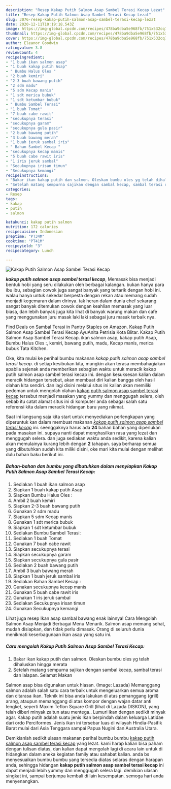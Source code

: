 ```yaml
---
description: "Resep Kakap Putih Salmon Asap Sambel Terasi Kecap Lezat"
title: "Resep Kakap Putih Salmon Asap Sambel Terasi Kecap Lezat"
slug: 3076-resep-kakap-putih-salmon-asap-sambel-terasi-kecap-lezat
date: 2020-12-11T10:19:18.543Z
image: https://img-global.cpcdn.com/recipes/478ba9dba5e968fb/751x532cq70/kakap-putih-salmon-asap-sambel-terasi-kecap-foto-resep-utama.jpg
thumbnail: https://img-global.cpcdn.com/recipes/478ba9dba5e968fb/751x532cq70/kakap-putih-salmon-asap-sambel-terasi-kecap-foto-resep-utama.jpg
cover: https://img-global.cpcdn.com/recipes/478ba9dba5e968fb/751x532cq70/kakap-putih-salmon-asap-sambel-terasi-kecap-foto-resep-utama.jpg
author: Eleanor Goodwin
ratingvalue: 3.8
reviewcount: 4
recipeingredient:
- "1 buah ikan salmon asap"
- "1 buah kakap putih Asap"
- " Bumbu Halus Oles "
- "2 buah kemiri"
- "2-3 buah bawang putih"
- "2 sdm madu"
- "5 sdm Kecap manis"
- "1 sdt merica bubuk"
- "1 sdt ketumbar bubuk"
- " Bumbu Sambel Terasi"
- "1 buah Tomat"
- "7 buah cabe rawit"
- "secukupnya terasi"
- "secukupnya garam"
- "secukupnya gula pasir"
- "2 buah bawang putih"
- "3 buah bawang merah"
- "1 buah jeruk sambal iris"
- " Bahan Sambel Kecap "
- "secukupnya kecap manis"
- "5 buah cabe rawit iris"
- "1 iris jeruk sambal"
- "Secukupnya irisan timun"
- "Secukupnya kemangi"
recipeinstructions:
- "Bakar ikan kakap putih dan salmon. Oleskan bumbu oles yg telah dihaluskan hingga merata"
- "Setelah matang sempurna sajikan dengan sambal kecap, sambal terasi dan lalapan. Selamat Makan"
categories:
- Resep
tags:
- kakap
- putih
- salmon

katakunci: kakap putih salmon 
nutrition: 172 calories
recipecuisine: Indonesian
preptime: "PT34M"
cooktime: "PT41M"
recipeyield: "3"
recipecategory: Lunch

---
```



![Kakap Putih Salmon Asap Sambel Terasi Kecap](https://img-global.cpcdn.com/recipes/478ba9dba5e968fb/751x532cq70/kakap-putih-salmon-asap-sambel-terasi-kecap-foto-resep-utama.jpg)

<b><i>kakap putih salmon asap sambel terasi kecap</i></b>, Memasak bisa menjadi bentuk hobi yang seru dilakukan oleh berbagai kalangan. bukan hanya para ibu ibu, sebagian cowok juga sangat banyak yang tertarik dengan hobi ini. walau hanya untuk sekedar berpesta dengan rekan atau memang sudah menjadi kegemaran dalam dirinya. tak heran dalam dunia chef sekarang sangat banyak ditemukan cowok dengan keahlian memasak yang luar biasa, dan lebih banyak juga kita lihat di banyak warung makan dan cafe yang menggunakan juru masak laki laki sebagai juru masak terbaik nya.

Find Deals on Sambal Terasi in Pantry Staples on Amazon. Kakap Putih Salmon Asap Sambel Terasi Kecap AyuAnita Petrisia Kota Blitar. Kakap Putih Salmon Asap Sambel Terasi Kecap. ikan salmon asap, kakap putih Asap, Bumbu Halus Oles :, kemiri, bawang putih, madu, Kecap manis, merica bubuk Tata Kitchen.

Oke, kita mulai ke perihal bumbu makanan <i>kakap putih salmon asap sambel terasi kecap</i>. di setiap kesibukan kita, mungkin akan terasa membahagiakan apabila sejenak anda memberikan sebagian waktu untuk meracik kakap putih salmon asap sambel terasi kecap ini. dengan kesuksesan kalian dalam meracik hidangan tersebut, akan membuat diri kalian bangga oleh hasil olahan kita sendiri. dan lagi disini melalui situs ini kalian akan memiliki pedoman untuk mengolah olahan <u>kakap putih salmon asap sambel terasi kecap</u> tersebut menjadi masakan yang yummy dan menggugah selera, oleh sebab itu catat alamat situs ini di komputer anda sebagai salah satu referensi kita dalam meracik hidangan baru yang nikmat.


Saat ini langsung saja kita start untuk menyediakan perlengkapan yang diperuntuk kan dalam membuat makanan <u><i>kakap putih salmon asap sambel terasi kecap</i></u> ini. seenggaknya harus ada <b>24</b> bahan bahan yang diperlukan pada masakan ini. supaya nanti dapat menghasilkan rasa yang lezat dan menggugah selera. dan juga sediakan waktu anda sedikit, karena kalian akan memulainya kurang lebih dengan <b>2</b> tahapan. saya berharap semua yang dibutuhkan sudah kita miliki disini, oke mari kita mulai dengan melihat dulu bahan baku berikut ini.

<!--inarticleads1-->

##### Bahan-bahan dan bumbu yang dibutuhkan dalam menyiapkan Kakap Putih Salmon Asap Sambel Terasi Kecap:

1. Sediakan 1 buah ikan salmon asap
1. Siapkan 1 buah kakap putih Asap
1. Siapkan  Bumbu Halus Oles :
1. Ambil 2 buah kemiri
1. Siapkan 2-3 buah bawang putih
1. Gunakan 2 sdm madu
1. Siapkan 5 sdm Kecap manis
1. Gunakan 1 sdt merica bubuk
1. Siapkan 1 sdt ketumbar bubuk
1. Sediakan  Bumbu Sambel Terasi:
1. Sediakan 1 buah Tomat
1. Gunakan 7 buah cabe rawit
1. Siapkan secukupnya terasi
1. Siapkan secukupnya garam
1. Siapkan secukupnya gula pasir
1. Sediakan 2 buah bawang putih
1. Ambil 3 buah bawang merah
1. Siapkan 1 buah jeruk sambal iris
1. Sediakan  Bahan Sambel Kecap :
1. Gunakan secukupnya kecap manis
1. Gunakan 5 buah cabe rawit iris
1. Gunakan 1 iris jeruk sambal
1. Sediakan Secukupnya irisan timun
1. Gunakan Secukupnya kemangi


Lihat juga resep Ikan asap sambal bawang enak lainnya! Cara Mengolah Salmon Asap Menjadi Berbagai Menu Menarik. Salmon asap memang sehat, mudah disiapkan, dan tidak perlu dimasak. Orang di seluruh dunia menikmati keserbagunaan ikan asap yang satu ini. 

<!--inarticleads2-->

##### Cara mengolah Kakap Putih Salmon Asap Sambel Terasi Kecap:

1. Bakar ikan kakap putih dan salmon. Oleskan bumbu oles yg telah dihaluskan hingga merata
1. Setelah matang sempurna sajikan dengan sambal kecap, sambal terasi dan lalapan. Selamat Makan


Salmon asap bisa digunakan untuk hiasan. (Image: Lazada) Memanggang salmon adalah salah satu cara terbaik untuk mengeluarkan semua aroma dan citarasa ikan. Teknik ini bisa anda lakukan di atas pemanggang (grill) arang, ataupun memanggang di atas kompor dengan wajan datar anti lengket, seperti Maxim Teflon Square Grill (lihat di Lazada DISKON), yang telah diberi minyak zaitun atau mentega.. Lumuri ikan dengan sedikit minyak agar. Kakap putih adalah suatu jenis Ikan berpindah dalam keluarga Latidae dari ordo Perciformes. Jenis ikan ini tersebar luas di wilayah Hindia-Pasifik Barat mulai dari Asia Tenggara sampai Papua Nugini dan Australia Utara. 

Demikianlah sedikit ulasan makanan perihal bumbu bumbu <u>kakap putih salmon asap sambel terasi kecap</u> yang lezat. kami harap kalian bisa paham dengan tulisan diatas, dan kalian dapat mengolah lagi di acara lain untuk di hidangkan dalam aneka kegiatan family atau sahabat kalian. anda bs menyesuaikan bumbu bumbu yang tersedia diatas selaras dengan harapan anda, sehingga hidangan <b>kakap putih salmon asap sambel terasi kecap</b> ini dapat menjadi lebih yummy dan menggugah selera lagi. demikian ulasan singkat ini, sampai berjumpa kembali di lain kesempatan. semoga hari anda menyenangkan.
